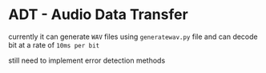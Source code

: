 # ADT - Audio Data Transfer

currently it can generate `WAV` files using `generatewav.py` file and can decode bit at a rate of `10ms per bit`

still need to implement error detection methods